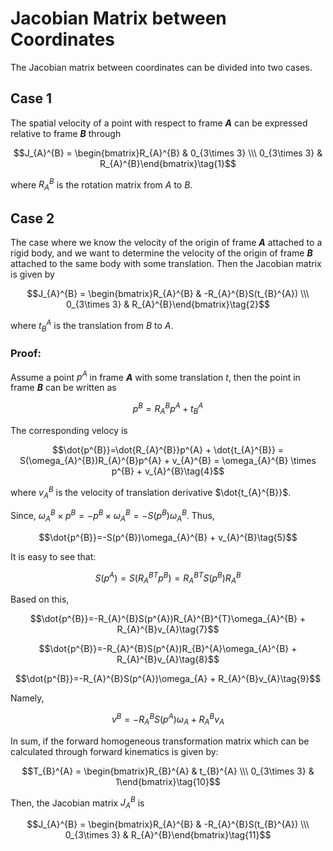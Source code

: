 # Jacobian Matrix between Coordinates

The Jacobian matrix between coordinates can be divided into two cases.

## Case 1

The spatial velocity of a point with respect to frame **$A$** can be expressed relative to frame **$B$** through

$$J_{A}^{B} = \begin{bmatrix}R_{A}^{B} & 0_{3\times 3} \\\ 0_{3\times 3} & R_{A}^{B}\end{bmatrix}\tag{1}$$

where $R_{A}^{B}$ is the rotation matrix from $A$ to $B$.

## Case 2

The case where we know the velocity of the origin of frame **$A$** attached to a rigid body, and we want to determine the velocity of the origin of frame **$B$** attached to the same body with some translation. Then the Jacobian matrix is given by

$$J_{A}^{B} = \begin{bmatrix}R_{A}^{B} & -R_{A}^{B}S(t_{B}^{A}) \\\ 0_{3\times 3} & R_{A}^{B}\end{bmatrix}\tag{2}$$

where $t_{B}^{A}$ is the translation from $B$ to $A$.

### Proof:

Assume a point $p^{A}$ in frame **$A$** with some translation $t$, then the point in frame **$B$** can be written as

$$p^{B}=R_{A}^{B}p^{A} + t_{B}^{A}\tag{3}$$

The corresponding velocy is

$$\dot{p^{B}}=\dot{R_{A}^{B}}p^{A} + \dot{t_{A}^{B}} = S(\omega_{A}^{B})R_{A}^{B}p^{A} + v_{A}^{B} = \omega_{A}^{B} \times p^{B} + v_{A}^{B}\tag{4}$$

where $v_{A}^{B}$ is the velocity of translation derivative $\dot{t_{A}^{B}}$.

Since, $\omega_{A}^{B} \times p^{B} = - p^{B} \times \omega_{A}^{B} = -S(p^{B})\omega_{A}^{B}$. Thus,

$$\dot{p^{B}}=-S(p^{B})\omega_{A}^{B} + v_{A}^{B}\tag{5}$$

It is easy to see that:

$$S(p^{A}) = S(R_{A}^{B}^{T}p^{B}) = R_{A}^{B}^{T}S(p^{B})R_{A}^{B}\tag{6}$$

Based on this,

$$\dot{p^{B}}=-R_{A}^{B}S(p^{A})R_{A}^{B}^{T}\omega_{A}^{B} + R_{A}^{B}v_{A}\tag{7}$$

$$\dot{p^{B}}=-R_{A}^{B}S(p^{A})R_{B}^{A}\omega_{A}^{B} + R_{A}^{B}v_{A}\tag{8}$$

$$\dot{p^{B}}=-R_{A}^{B}S(p^{A})\omega_{A} + R_{A}^{B}v_{A}\tag{9}$$

Namely,

$$v^{B}=-R_{A}^{B}S(p^{A})\omega_{A} + R_{A}^{B}v_{A}\tag{9}$$

In sum, if the forward homogeneous transformation matrix which can be calculated through forward kinematics is given by:

$$T_{B}^{A} = \begin{bmatrix}R_{B}^{A} & t_{B}^{A} \\\ 0_{3\times 3} & 1\end{bmatrix}\tag{10}$$

Then, the Jacobian matrix $J_{A}^{B}$ is

$$J_{A}^{B} = \begin{bmatrix}R_{A}^{B} & -R_{A}^{B}S(t_{B}^{A}) \\\ 0_{3\times 3} & R_{A}^{B}\end{bmatrix}\tag{11}$$
